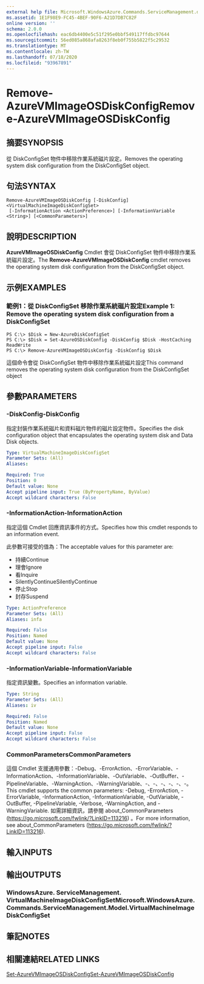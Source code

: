 ```yaml
---
external help file: Microsoft.WindowsAzure.Commands.ServiceManagement.dll-Help.xml
ms.assetid: 1E1F98E9-FC45-4BEF-90F6-A21D7DB7C82F
online version: ''
schema: 2.0.0
ms.openlocfilehash: eac6db4400e5c51f295e0bbf549117ffdbc97644
ms.sourcegitcommit: 56ed085a868afa8263f8eb0f755b5822f5c29532
ms.translationtype: MT
ms.contentlocale: zh-TW
ms.lasthandoff: 07/18/2020
ms.locfileid: "93967891"
---
```

# <span data-ttu-id="04d42-101">Remove-AzureVMImageOSDiskConfig</span><span class="sxs-lookup"><span data-stu-id="04d42-101">Remove-AzureVMImageOSDiskConfig</span></span>

## <span data-ttu-id="04d42-102">摘要</span><span class="sxs-lookup"><span data-stu-id="04d42-102">SYNOPSIS</span></span>
<span data-ttu-id="04d42-103">從 DiskConfigSet 物件中移除作業系統磁片設定。</span><span class="sxs-lookup"><span data-stu-id="04d42-103">Removes the operating system disk configuration from the DiskConfigSet object.</span></span>

## <span data-ttu-id="04d42-104">句法</span><span class="sxs-lookup"><span data-stu-id="04d42-104">SYNTAX</span></span>

```
Remove-AzureVMImageOSDiskConfig [-DiskConfig] <VirtualMachineImageDiskConfigSet>
 [-InformationAction <ActionPreference>] [-InformationVariable <String>] [<CommonParameters>]
```

## <span data-ttu-id="04d42-105">說明</span><span class="sxs-lookup"><span data-stu-id="04d42-105">DESCRIPTION</span></span>
<span data-ttu-id="04d42-106">**AzureVMImageOSDiskConfig** Cmdlet 會從 DiskConfigSet 物件中移除作業系統磁片設定。</span><span class="sxs-lookup"><span data-stu-id="04d42-106">The **Remove-AzureVMImageOSDiskConfig** cmdlet removes the operating system disk configuration from the DiskConfigSet object.</span></span>

## <span data-ttu-id="04d42-107">示例</span><span class="sxs-lookup"><span data-stu-id="04d42-107">EXAMPLES</span></span>

### <span data-ttu-id="04d42-108">範例1：從 DiskConfigSet 移除作業系統磁片設定</span><span class="sxs-lookup"><span data-stu-id="04d42-108">Example 1: Remove the operating system disk configuration from a DiskConfigSet</span></span>
```
PS C:\> $Disk = New-AzureDiskConfigSet
PS C:\> $Disk = Set-AzureOSDiskConfig -DiskConfig $Disk -HostCaching ReadWrite
PS C:\> Remove-AzureVMImageOSDiskConfig -DiskConfig $Disk
```

<span data-ttu-id="04d42-109">這個命令會從 DiskConfigSet 物件中移除作業系統磁片設定</span><span class="sxs-lookup"><span data-stu-id="04d42-109">This command removes the operating system disk configuration from the DiskConfigSet object</span></span>

## <span data-ttu-id="04d42-110">參數</span><span class="sxs-lookup"><span data-stu-id="04d42-110">PARAMETERS</span></span>

### <span data-ttu-id="04d42-111">-DiskConfig</span><span class="sxs-lookup"><span data-stu-id="04d42-111">-DiskConfig</span></span>
<span data-ttu-id="04d42-112">指定封裝作業系統磁片和資料磁片物件的磁片設定物件。</span><span class="sxs-lookup"><span data-stu-id="04d42-112">Specifies the disk configuration object that encapsulates the operating system disk and Data Disk objects.</span></span>

```yaml
Type: VirtualMachineImageDiskConfigSet
Parameter Sets: (All)
Aliases: 

Required: True
Position: 0
Default value: None
Accept pipeline input: True (ByPropertyName, ByValue)
Accept wildcard characters: False
```

### <span data-ttu-id="04d42-113">-InformationAction</span><span class="sxs-lookup"><span data-stu-id="04d42-113">-InformationAction</span></span>
<span data-ttu-id="04d42-114">指定這個 Cmdlet 回應資訊事件的方式。</span><span class="sxs-lookup"><span data-stu-id="04d42-114">Specifies how this cmdlet responds to an information event.</span></span>

<span data-ttu-id="04d42-115">此參數可接受的值為：</span><span class="sxs-lookup"><span data-stu-id="04d42-115">The acceptable values for this parameter are:</span></span>

- <span data-ttu-id="04d42-116">持續</span><span class="sxs-lookup"><span data-stu-id="04d42-116">Continue</span></span>
- <span data-ttu-id="04d42-117">理會</span><span class="sxs-lookup"><span data-stu-id="04d42-117">Ignore</span></span>
- <span data-ttu-id="04d42-118">看</span><span class="sxs-lookup"><span data-stu-id="04d42-118">Inquire</span></span>
- <span data-ttu-id="04d42-119">SilentlyContinue</span><span class="sxs-lookup"><span data-stu-id="04d42-119">SilentlyContinue</span></span>
- <span data-ttu-id="04d42-120">停止</span><span class="sxs-lookup"><span data-stu-id="04d42-120">Stop</span></span>
- <span data-ttu-id="04d42-121">封存</span><span class="sxs-lookup"><span data-stu-id="04d42-121">Suspend</span></span>

```yaml
Type: ActionPreference
Parameter Sets: (All)
Aliases: infa

Required: False
Position: Named
Default value: None
Accept pipeline input: False
Accept wildcard characters: False
```

### <span data-ttu-id="04d42-122">-InformationVariable</span><span class="sxs-lookup"><span data-stu-id="04d42-122">-InformationVariable</span></span>
<span data-ttu-id="04d42-123">指定資訊變數。</span><span class="sxs-lookup"><span data-stu-id="04d42-123">Specifies an information variable.</span></span>

```yaml
Type: String
Parameter Sets: (All)
Aliases: iv

Required: False
Position: Named
Default value: None
Accept pipeline input: False
Accept wildcard characters: False
```

### <span data-ttu-id="04d42-124">CommonParameters</span><span class="sxs-lookup"><span data-stu-id="04d42-124">CommonParameters</span></span>
<span data-ttu-id="04d42-125">這個 Cmdlet 支援通用參數：-Debug、-ErrorAction、-ErrorVariable、-InformationAction、-InformationVariable、-OutVariable、-OutBuffer、-PipelineVariable、-WarningAction、-WarningVariable、-、-、-、-、-、-。</span><span class="sxs-lookup"><span data-stu-id="04d42-125">This cmdlet supports the common parameters: -Debug, -ErrorAction, -ErrorVariable, -InformationAction, -InformationVariable, -OutVariable, -OutBuffer, -PipelineVariable, -Verbose, -WarningAction, and -WarningVariable.</span></span> <span data-ttu-id="04d42-126">如需詳細資訊，請參閱 about_CommonParameters (https://go.microsoft.com/fwlink/?LinkID=113216) 。</span><span class="sxs-lookup"><span data-stu-id="04d42-126">For more information, see about_CommonParameters (https://go.microsoft.com/fwlink/?LinkID=113216).</span></span>

## <span data-ttu-id="04d42-127">輸入</span><span class="sxs-lookup"><span data-stu-id="04d42-127">INPUTS</span></span>

## <span data-ttu-id="04d42-128">輸出</span><span class="sxs-lookup"><span data-stu-id="04d42-128">OUTPUTS</span></span>

### <span data-ttu-id="04d42-129">WindowsAzure. ServiceManagement. VirtualMachineImageDiskConfigSet</span><span class="sxs-lookup"><span data-stu-id="04d42-129">Microsoft.WindowsAzure.Commands.ServiceManagement.Model.VirtualMachineImageDiskConfigSet</span></span>

## <span data-ttu-id="04d42-130">筆記</span><span class="sxs-lookup"><span data-stu-id="04d42-130">NOTES</span></span>

## <span data-ttu-id="04d42-131">相關連結</span><span class="sxs-lookup"><span data-stu-id="04d42-131">RELATED LINKS</span></span>

[<span data-ttu-id="04d42-132">Set-AzureVMImageOSDiskConfig</span><span class="sxs-lookup"><span data-stu-id="04d42-132">Set-AzureVMImageOSDiskConfig</span></span>](./Set-AzureVMImageOSDiskConfig.md)


